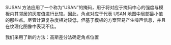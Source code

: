SUSAN 方法应用了一个称为“USAN”的掩码，用于将对应于掩码中心的强度与模板内其邻居的灰度值进行比较。因此，角点对应于代表 USAN 地图中局部最小值的那些点。尽管计算复杂度相对较低，但基于模板的方案容易产生噪声信息，并且在纹理化图像中表现不佳。

我们采用了新的方法：高斯差分法确定角点位置
